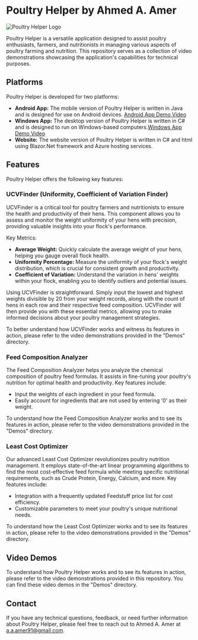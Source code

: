 # Poultry Helper by Ahmed A. Amer

![Poultry Helper Logo](https://imgur.com/ETqBVFM.png)

Poultry Helper is a versatile application designed to assist poultry enthusiasts, farmers, and nutritionists in managing various aspects of poultry farming and nutrition. This repository serves as a collection of video demonstrations showcasing the application's capabilities for technical purposes.

## Platforms

Poultry Helper is developed for two platforms:

- **Android App:** The mobile version of Poultry Helper is written in Java and is designed for use on Android devices. [Android App Demo Video](https://youtu.be/NoqWW0bsYLk)
- **Windows App:** The desktop version of Poultry Helper is written in C# and is designed to run on Windows-based computers.[Windows App Demo Video](https://youtu.be/UQn9BFQS4BE)
- **Website:** The website version of Poultry Helper is written in C# and html using Blazor.Net framework and Azure hosting services.
  
## Features

Poultry Helper offers the following key features:

### UCVFinder (Uniformity, Coefficient of Variation Finder)

UCVFinder is a critical tool for poultry farmers and nutritionists to ensure the health and productivity of their hens. This component allows you to assess and monitor the weight uniformity of your hens with precision, providing valuable insights into your flock's performance.

Key Metrics:
- **Average Weight:** Quickly calculate the average weight of your hens, helping you gauge overall flock health.
- **Uniformity Percentage:** Measure the uniformity of your flock's weight distribution, which is crucial for consistent growth and productivity.
- **Coefficient of Variation:** Understand the variation in hens' weights within your flock, enabling you to identify outliers and potential issues.

Using UCVFinder is straightforward. Simply input the lowest and highest weights divisible by 20 from your weight records, along with the count of hens in each row and their respective feed composition. UCVFinder will then provide you with these essential metrics, allowing you to make informed decisions about your poultry management strategies.

To better understand how UCVFinder works and witness its features in action, please refer to the video demonstrations provided in the "Demos" directory.

### Feed Composition Analyzer

The Feed Composition Analyzer helps you analyze the chemical composition of poultry feed formulas. It assists in fine-tuning your poultry's nutrition for optimal health and productivity. Key features include:

- Input the weights of each ingredient in your feed formula.
- Easily account for ingredients that are not used by entering '0' as their weight.

To understand how the Feed Composition Analyzer works and to see its features in action, please refer to the video demonstrations provided in the "Demos" directory.

### Least Cost Optimizer

Our advanced Least Cost Optimizer revolutionizes poultry nutrition management. It employs state-of-the-art linear programming algorithms to find the most cost-effective feed formula while meeting specific nutritional requirements, such as Crude Protein, Energy, Calcium, and more. Key features include:

- Integration with a frequently updated Feedstuff price list for cost efficiency.
- Customizable parameters to meet your poultry's unique nutritional needs.

To understand how the Least Cost Optimizer works and to see its features in action, please refer to the video demonstrations provided in the "Demos" directory.

## Video Demos

To understand how Poultry Helper works and to see its features in action, please refer to the video demonstrations provided in this repository. You can find these video demos in the "Demos" directory.

## Contact

If you have any technical questions, feedback, or need further information about Poultry Helper, please feel free to reach out to Ahmed A. Amer at [a.a.amer91@gmail.com](mailto:a.a.amer91@gmail.com).
